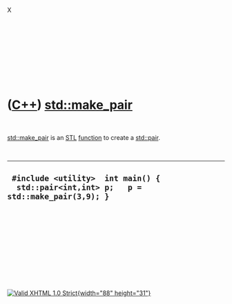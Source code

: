 X





 

 

 

 

 

([C++](Cpp.htm)) [std::make\_pair](CppMake_pair.htm)
====================================================

 

[std::make\_pair](CppMake_pair.htm) is an [STL](CppStl.htm)
[function](CppFunction.htm) to create a [std::pair](CppPair.htm).

 

  ------------------------------------------------------------------------------------------
  ` #include <utility>  int main() {   std::pair<int,int> p;   p = std::make_pair(3,9); }`
  ------------------------------------------------------------------------------------------

 

 

 

 

 





 

[![Valid XHTML 1.0 Strict](valid-xhtml10.png){width="88"
height="31"}](http://validator.w3.org/check?uri=referer)
